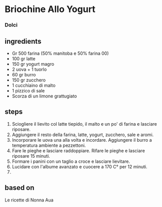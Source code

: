 



# Briochine Allo Yogurt
  
### Dolci
## ingredients
  
* Gr 500 farina (50% manitoba e 50% farina 00)  
* 100 gr latte  
* 150 gr yogurt magro  
* 2 uova + 1 tuorlo  
* 60 gr burro   
* 150 gr zucchero  
* 1 cucchiaino di malto  
* 1 pizzico di sale  
* Scorza di un limone grattugiato
## steps
  
1. Sciogliere il lievito col latte tiepido, il malto e un po' di farina e lasciare riposare.  
1. Aggiungere il resto della farina, latte, yogurt, zucchero, sale e aromi.  
1. Incorporare le uova una alla volta e incordare. Aggiungere il burro a temperatura ambiente a pezzettoni.  
1. Fare le pieghe e lasciare raddoppiare. Rifare le pieghe e lasciare riposare 15 minuti.  
1. Formare i panini con un taglio a croce e lasciare lievitare.  
1. Lucidare con l'albume avanzato e cuocere a 170 C° per 12 minuti.  
1.  
## based on
  
Le ricette di Nonna Aua